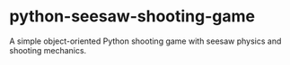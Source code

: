 # python-seesaw-shooting-game
A simple object-oriented Python shooting game with seesaw physics and shooting mechanics.

